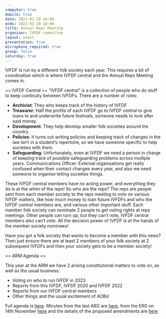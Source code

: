 ```yaml
---
computer: true
mobile: true
date: 2021-02-20 16:00
ends: 2021-02-20 18:00
title: Annual Reps Meeting
organiser: IVFDF committee
layout: event
presentation: true
microphone_required: true
group: false
saturday: true
---
```

IVFDF is run by a different folk society each year. This requires a bit of coordination which is where IVFDF central and the Annual Reps Meeting comes in.

== IVFDF Central ==
“IVFDF central” is a collection of people who do stuff to keep continuity between IVFDFs.
There are a number of roles: 

* **Archivist**: They who keeps track of the history of IVFDF
* **Treasurer**: Half the profits of each IVFDF go to IVFDF central to give loans to and underwrite future festivals, someone needs to look after said money. 
* **Development**: They help develop smaller folk societies around the country. 
* **Policies**: It turns out writing policies and keeping track of changes in the law isn’t in a student’s repertoire, so we have someone specific to help societies with them. 
* **Safeguarding**: Unfortunately, even at IVFDF we need a person in charge of keeping track of possible safeguarding problems across multiple years. 
Communications Officer: External organisations get really confused when their contact changes every year, and also we need someone to organise telling societies things.

These IVFDF central members have no acting power, and everything they do is at the whim of the reps!  So who are the reps? The reps are people sent from each member society to the reps meeting to vote on various IVFDF matters, like how much money to loan future IVFDFs and who the IVFDF central members are, and various other important stuff. Each member folk society can nominate 2 people to get voting rights at reps meetings. Other people can turn up, but they can’t vote, IVFDF central members also can’t vote. All the decision power of IVFDF is at the hands of the member society nominees!

Have you got a folk society that wants to become a member with this news? Then just ensure there are at least 2 members of your folk society at 2 subsequent IVFDFs and then your society gets to be a member society!

== ARM Agenda ==

This year at the ARM we have 2 arising constitutional matters to vote on, as well as the usual business:

* Voting on who to run IVFDF in 2023
* Reports from this IVFDF, IVFDF 2020 and IVFDF 2022
* Reports from our IVFDF central members
* Other things and the usual excitement of AOBs!

Full agenda is [here](https://drive.google.com/file/d/1qIYIU6w_9FCjgThcaJKsRZedu1P7T3XA/view?usp=sharing). Minutes from the last ARG are [here](https://drive.google.com/file/d/1zTdCxIqnL52V0RgocJHbJCEPzcBOR-EY/view?usp=sharing), from the ERG on 14th November [here](https://drive.google.com/file/d/1jRltW91wXQvzfXP7Qwkl2RvjmMoKpcUF/view?usp=sharing) and the details of the proposed amendments are [here](https://drive.google.com/file/d/1GuNH2VLK5W-fRayqh2sSvSEcGhxzVGYu/view?usp=sharing)


